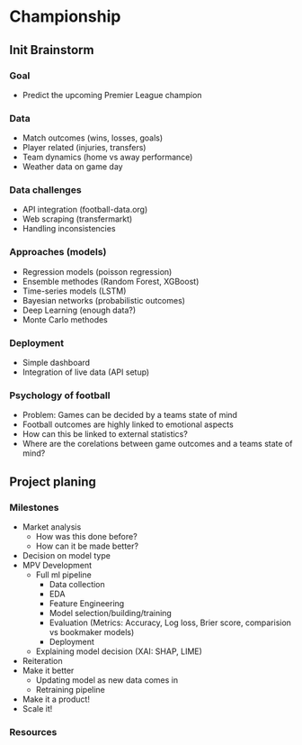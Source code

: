 # Championship

## Init Brainstorm

### Goal
- Predict the upcoming Premier League champion

### Data
- Match outcomes (wins, losses, goals)
- Player related (injuries, transfers)
- Team dynamics (home vs away performance)
- Weather data on game day

### Data challenges
- API integration (football-data.org)
- Web scraping (transfermarkt)
- Handling inconsistencies 

### Approaches (models)
- Regression models (poisson regression)
- Ensemble methodes (Random Forest, XGBoost)
- Time-series models (LSTM)
- Bayesian networks (probabilistic outcomes)
- Deep Learning (enough data?)
- Monte Carlo methodes

### Deployment
- Simple dashboard
- Integration of live data (API setup)

### Psychology of football
- Problem: Games can be decided by a teams state of mind 
- Football outcomes are highly linked to emotional aspects
- How can this be linked to external statistics?
- Where are the corelations between game outcomes and a teams state of mind?

## Project planing

### Milestones
- Market analysis
  - How was this done before?
  - How can it be made better?
- Decision on model type
- MPV Development
  - Full ml pipeline
    - Data collection
    - EDA
    - Feature Engineering
    - Model selection/building/training
    - Evaluation (Metrics: Accuracy, Log loss, Brier score, comparision vs bookmaker models)
    - Deployment
  - Explaining model decision (XAI: SHAP, LIME)
- Reiteration
- Make it better
  - Updating model as new data comes in
  - Retraining pipeline
- Make it a product!
- Scale it!


### Resources
